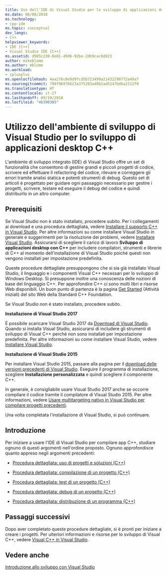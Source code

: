 ```yaml
---
title: Uso dell'IDE di Visual Studio per lo sviluppo di applicazioni desktop C++ | Microsoft Docs
ms.date: 06/08/2018
ms.technology:
- cpp-ide
ms.topic: conceptual
dev_langs:
- C++
helpviewer_keywords:
- IDE [C++]
- Visual Studio IDE [C++]
ms.assetid: d985c230-8e81-49d6-92be-2db9cac8d023
author: mikeblome
ms.author: mblome
ms.workload:
- cplusplus
ms.openlocfilehash: 4aa276c0e9d97cd5b723499a21432290772a49a7
ms.sourcegitcommit: 799f9b976623a375203ad8b2ad5147bd6a2212f0
ms.translationtype: HT
ms.contentlocale: it-IT
ms.lasthandoff: 09/19/2018
ms.locfileid: "46390305"
---
```

# <a name="using-the-visual-studio-ide-for-c-desktop-development"></a>Utilizzo dell'ambiente di sviluppo di Visual Studio per lo sviluppo di applicazioni desktop C++

L'ambiente di sviluppo integrato (IDE) di Visual Studio offre un set di funzionalità che consentono di gestire grandi e piccoli progetti di codice, scrivere ed effettuare il refactoring del codice, rilevare e correggere gli errori tramite analisi statica e potenti strumenti di debug. Questo set di articoli è progettato per guidare ogni passaggio necessario per gestire i progetti, scrivere, testare ed eseguire il debug del codice e quindi distribuirlo in un altro computer.

## <a name="prerequisites"></a>Prerequisiti

Se Visual Studio non è stato installato, procedere subito. Per i collegamenti ai download e una procedura dettagliata, vedere [Installare il supporto C++ in Visual Studio](../build/vscpp-step-0-installation.md). Per altre informazioni su come installare Visual Studio in generale e suggerimenti per la risoluzione dei problemi, vedere [Installare Visual Studio](/visualstudio/install/install-visual-studio). Assicurarsi di scegliere il carico di lavoro **Sviluppo di applicazioni desktop con C++** per includere compilatori, strumenti e librerie di C++ al momento dell'installazione di Visual Studio poiché questi non vengono installati per impostazione predefinita.

Queste procedure dettagliate presuppongono che si sia già installato Visual Studio, il linguaggio e i componenti Visual C++ necessari per lo sviluppo di Windows Desktop. Si presuppone inoltre una conoscenza delle nozioni di base del linguaggio C++. Per approfondire C++ ci sono molti libri e risorse Web disponibili. Un buon punto di partenza è la pagina [Get Started](https://isocpp.org/get-started) (Attività iniziali) del sito Web della Standard C++ Foundation.

Se Visual Studio non è stato installato, procedere subito.

**Installazione di Visual Studio 2017**

È possibile scaricare Visual Studio 2017 da [Download di Visual Studio](http://www.visualstudio.com/downloads/download-visual-studio-vs.aspx). Quando si installa Visual Studio, assicurarsi di includere gli strumenti di sviluppo di Visual C++ perché non sono installati per impostazione predefinita. Per altre informazioni su come installare Visual Studio, vedere [Installare Visual Studio](/visualstudio/install/install-visual-studio).

**Installazione di Visual Studio 2015**

Per installare Visual Studio 2015, passare alla pagina per il [download delle versioni precedenti di Visual Studio](https://www.visualstudio.com/vs/older-downloads/). Eseguire il programma di installazione, scegliere **Installazione personalizzata** e quindi scegliere il componente C++.

In generale, è consigliabile usare Visual Studio 2017 anche se occorre compilare il codice tramite il compilatore di Visual Studio 2015. Per altre informazioni, vedere [Usare multitargeting nativo in Visual Studio per compilare progetti precedenti](../porting/use-native-multi-targeting.md).

Una volta completata l'installazione di Visual Studio, si può continuare.

## <a name="get-started"></a>Introduzione

Per iniziare a usare l'IDE di Visual Studio per compilare app C++, studiare ognuno di questi argomenti nell'ordine proposto. Ognuno approfondisce quanto appreso negli argomenti precedenti:

- [Procedura dettagliata: uso di progetti e soluzioni (C++)](../ide/walkthrough-working-with-projects-and-solutions-cpp.md)

- [Procedura dettagliata: compilazione di un progetto (C++)](../ide/walkthrough-building-a-project-cpp.md)

- [Procedura dettagliata: test di un progetto (C++)](../ide/walkthrough-testing-a-project-cpp.md)

- [Procedura dettagliata: debug di un progetto (C++)](../ide/walkthrough-debugging-a-project-cpp.md)

- [Procedura dettagliata: distribuzione di un programma (C++)](../ide/walkthrough-deploying-your-program-cpp.md)

## <a name="next-steps"></a>Passaggi successivi

Dopo aver completato queste procedure dettagliate, si è pronti per iniziare a creare i progetti. Per ulteriori informazioni e risorse per lo sviluppo di Visual C++, vedere [Visual C++ in Visual Studio](../visual-cpp-in-visual-studio.md).

## <a name="see-also"></a>Vedere anche

[Introduzione allo sviluppo con Visual Studio](/visualstudio/ide/get-started-developing-with-visual-studio)